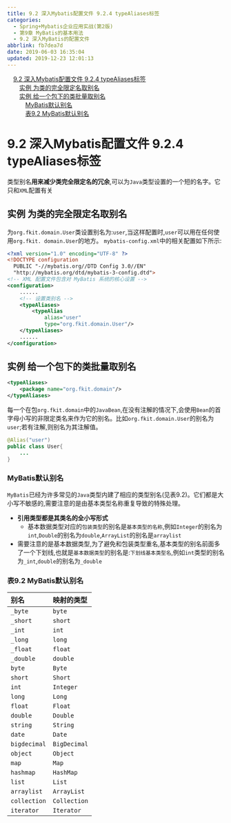 ```yaml
---
title: 9.2 深入Mybatis配置文件 9.2.4 typeAliases标签
categories:
  - Spring+Mybatis企业应用实战(第2版)
  - 第9章 MyBatis的基本用法
  - 9.2 深入MyBatis的配置文件
abbrlink: fb7dea7d
date: 2019-06-03 16:35:04
updated: 2019-12-23 12:01:13
---
```

<div id='my_toc'><a href="/JavaReadingNotes/fb7dea7d/#9-2-深入Mybatis配置文件-9-2-4-typeAliases标签" class="header_1">9.2 深入Mybatis配置文件 9.2.4 typeAliases标签</a>&nbsp;<br><a href="/JavaReadingNotes/fb7dea7d/#实例-为类的完全限定名取别名" class="header_2">实例 为类的完全限定名取别名</a>&nbsp;<br><a href="/JavaReadingNotes/fb7dea7d/#实例-给一个包下的类批量取别名" class="header_2">实例 给一个包下的类批量取别名</a>&nbsp;<br><a href="/JavaReadingNotes/fb7dea7d/#MyBatis默认别名" class="header_3">MyBatis默认别名</a>&nbsp;<br><a href="/JavaReadingNotes/fb7dea7d/#表9-2-MyBatis默认别名" class="header_3">表9.2 MyBatis默认别名</a>&nbsp;<br></div>
<style>.header_1{margin-left: 1em;}.header_2{margin-left: 2em;}.header_3{margin-left: 3em;}.header_4{margin-left: 4em;}.header_5{margin-left: 5em;}.header_6{margin-left: 6em;}</style>
<!--more-->
<script>if (navigator.platform.search('arm')==-1){document.getElementById('my_toc').style.display = 'none';}var e,p = document.getElementsByTagName('p');while (p.length>0) {e = p[0];e.parentElement.removeChild(e);}</script>

<!--end-->
# 9.2 深入Mybatis配置文件 9.2.4 typeAliases标签
类型别名**用来减少类完全限定名的冗余**,可以为`Java`类型设置的一个短的名字。它只和`XML`配置有关
## 实例 为类的完全限定名取别名
为`org.fkit.domain.User`类设置别名为:`user`,当这样配置时,`user`可以用在任何使用`org.fkit. domain.User`的地方。
`mybatis-config.xml`中的相关配置如下所示:
```xml
<?xml version="1.0" encoding="UTF-8" ?>
<!DOCTYPE configuration
  PUBLIC "-//mybatis.org//DTD Config 3.0//EN"
  "http://mybatis.org/dtd/mybatis-3-config.dtd">
<!-- XML 配置文件包含对 MyBatis 系统的核心设置 -->
<configuration>
    ......
    <!-- 设置类别名 -->
    <typeAliases>
        <typeAlias
            alias="user"
            type="org.fkit.domain.User"/>
    </typeAliases>
    ......
</configuration>
```
## 实例 给一个包下的类批量取别名
```xml
<typeAliases>
    <package name="org.fkit.domain"/>
</typeAliases>
```
每一个在包`org.fkit.domain`中的`JavaBean`,在没有注解的情况下,会使用`Bean`的首字母小写的非限定类名来作为它的别名。比如`org.fkit.domain.User`的别名为`user`;若有注解,则别名为其注解值。
```java
@Alias("user")
public class User{
    ...
}
```
### MyBatis默认别名
`MyBatis`已经为许多常见的`Java`类型内建了相应的类型别名(见表9.2)。它们都是大小写不敏感的,需要注意的是由基本类型名称重复导致的特殊处理。
- **引用类型都是其类名的全小写形式**
    - 基本数据类型对应的`包装类型`的别名是`基本类型的名称`,例如`Integer`的别名为`int`,`Double`的别名为`double`,`ArrayList`的别名是`arraylist`
- 需要注意的是基本数据类型,为了避免和包装类型重名,基本类型的别名前面多了一个下划线,也就是`基本数据类型`的别名是:`下划线基本类型名`,例如`int`类型的别名为`_int`,`double`的别名为`_double`

### 表9.2 MyBatis默认别名

|别名|映射的类型|
|:---|:---|
|`_byte`|`byte`|
|`_short`|`short`|
|`_int`|`int`|
|`_long`|`long`|
|`_float`|`float`|
|`_double`|`double`|
|`byte`|`Byte`|
|`short`|`Short`|
|`int`|`Integer`|
|`long`|`Long`|
|`float`|`Float`|
|`double`|`Double`|
|`string`|`String`|
|`date`|`Date`|
|`bigdecimal`|`BigDecimal`|
|`object`|`Object`|
|`map`|`Map`|
|`hashmap`|`HashMap`|
|`list`|`List`|
|`arraylist`|`ArrayList`|
|`collection`|`Collection`|
|`iterator`|`Iterator`|

